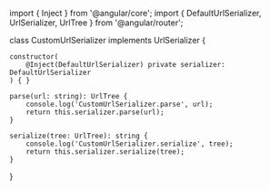 

import { Inject } from '@angular/core';
import { DefaultUrlSerializer, UrlSerializer, UrlTree } from '@angular/router';

class CustomUrlSerializer implements UrlSerializer {

	constructor(
		@Inject(DefaultUrlSerializer) private serializer: DefaultUrlSerializer
	) { }

	parse(url: string): UrlTree {
		console.log('CustomUrlSerializer.parse', url);
		return this.serializer.parse(url);
	}

	serialize(tree: UrlTree): string {
		console.log('CustomUrlSerializer.serialize', tree);
		return this.serializer.serialize(tree);
	}

}

